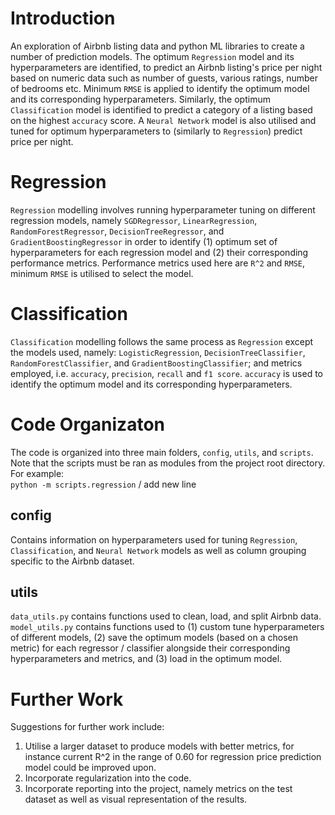 # Introduction
An exploration of Airbnb listing data and python ML libraries to create a number of prediction models. The optimum `Regression` model and its hyperparameters are identified, to predict an Airbnb listing's price per night based on numeric data such as number of guests, various ratings, number of bedrooms etc. Minimum `RMSE` is applied to identify the optimum model and its corresponding hyperparameters. Similarly, the optimum `Classification` model is identified to predict a category of a listing based on the highest `accuracy` score. A `Neural Network` model is also utilised and tuned for optimum hyperparameters to (similarly to `Regression`) predict price per night.


# Regression
`Regression` modelling involves running hyperparameter tuning on different regression models, namely `SGDRegressor`, `LinearRegression`, `RandomForestRegressor`, `DecisionTreeRegressor`, and `GradientBoostingRegressor` in order to identify (1) optimum set of hyperparameters for each regression model and (2) their corresponding performance metrics. Performance metrics used here are `R^2` and `RMSE`, minimum `RMSE` is utilised to select the model. 


# Classification
`Classification` modelling follows the same process as `Regression` except the models used, namely: `LogisticRegression`, `DecisionTreeClassifier`, `RandomForestClassifier`, and `GradientBoostingClassifier`; and metrics employed, i.e. `accuracy`, `precision`, `recall` and `f1 score`. `accuracy` is used to identify the optimum model and its corresponding hyperparameters.

# Code Organizaton
The code is organized into three main folders, `config`, `utils`, and `scripts`. Note that the scripts must be ran as modules from the project root directory. For example:<br>
`python -m scripts.regression` / add new line

## config
Contains information on hyperparameters used for tuning `Regression`, `Classification`, and `Neural Network` models as well as column grouping specific to the Airbnb dataset.

## utils
`data_utils.py` contains functions used to clean, load, and split Airbnb data. `model_utils.py` contains functions used to (1) custom tune hyperparameters of different models, (2) save the optimum models (based on a chosen metric) for each regressor / classifier alongside their corresponding hyperparameters and metrics, and (3) load in the optimum model.


# Further Work
Suggestions for further work include:
1. Utilise a larger dataset to produce models with better metrics, for instance current R^2 in the range of 0.60 for regression price prediction model could be improved upon.
2. Incorporate regularization into the code.
3. Incorporate reporting into the project, namely metrics on the test dataset as well as visual representation of the results.




